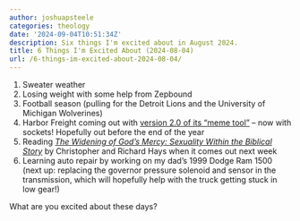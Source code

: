 ```yaml
---
author: joshuapsteele
categories: theology
date: '2024-09-04T10:51:34Z'
description: Six things I'm excited about in August 2024.
title: 6 Things I'm Excited About (2024-08-04)
url: /6-things-im-excited-about-2024-08-04/
---
```


1. Sweater weather
2. Losing weight with some help from Zepbound
3. Football season (pulling for the Detroit Lions and the University of Michigan Wolverines)
4. Harbor Freight coming out with [version 2.0 of its “meme tool”](https://www.reddit.com/r/harborfreight/comments/17mj1sv/from_sema_2023_the_meme_mini_socket_set_is/) – now with sockets! Hopefully out before the end of the year
5. Reading [*The Widening of God’s Mercy: Sexuality Within the Biblical Story*](https://amzn.to/3z6A93Y) by Christopher and Richard Hays when it comes out next week
6. Learning auto repair by working on my dad’s 1999 Dodge Ram 1500 (next up: replacing the governor pressure solenoid and sensor in the transmission, which will hopefully help with the truck getting stuck in low gear!)

What are you excited about these days?